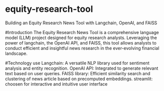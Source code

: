 # equity-research-tool

Building an Equity Research News Tool with Langchain, OpenAI, and FAISS

#Introduction The Equity Research News Tool is a comprehensive language model (LLM) project designed for equity research analysts. Leveraging the power of langchain, the OpenAI API, and FAISS, this tool allows analysts to conduct efficient and insightful news research in the ever-evolving financial landscape.

#Technology use Langchain: A versatile NLP library used for sentiment analysis and entity recognition. OpenAI API: Integrated to generate relevant text based on user queries. FAISS library: Efficient similarity search and clustering of news article based on precomputed embeddings. streamlit: choosen for interactive and intuitive user interface
